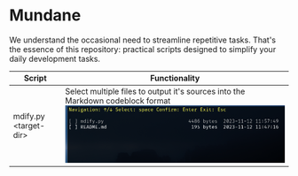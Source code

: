  # Mundane

We understand the occasional need to streamline repetitive tasks. That's the essence of this repository: practical scripts designed to simplify your daily development tasks.

|Script|Functionality|
|-|-|
|mdify.py \<target-dir>| Select multiple files to output it's sources into the Markdown codeblock format ![Alt text](image.png) |